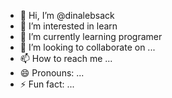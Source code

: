 - 👋 Hi, I’m @dinalebsack
- 👀 I’m interested in learn
- 🌱 I’m currently learning programer
- 💞️ I’m looking to collaborate on ...
- 📫 How to reach me ...
- 😄 Pronouns: ...
- ⚡ Fun fact: ...

<!---
dinalebsack/dinalebsack is a ✨ special ✨ repository because its `README.md` (this file) appears on your GitHub profile.
You can click the Preview link to take a look at your changes.
--->
